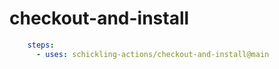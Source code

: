 # checkout-and-install

```yml
    steps:
      - uses: schickling-actions/checkout-and-install@main
```
